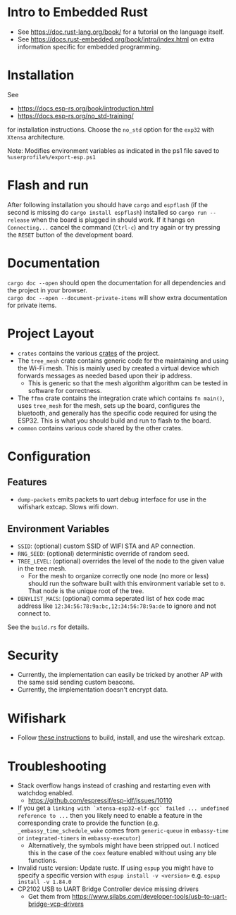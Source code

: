 # Intro to Embedded Rust
- See <https://doc.rust-lang.org/book/> for a tutorial on the language itself.
- See <https://docs.rust-embedded.org/book/intro/index.html> on extra information specific for embedded programming.

# Installation
See
- <https://docs.esp-rs.org/book/introduction.html>
- <https://docs.esp-rs.org/no_std-training/>

for installation instructions.
Choose the `no_std` option for the `exp32` with `Xtensa` architecture.

Note: Modifies environment variables as indicated in the ps1 file saved to `%userprofile%/export-esp.ps1`

# Flash and run
After following installation you should have `cargo` and `espflash` (if the second is missing do `cargo install espflash`) installed so `cargo run --release` when the board is plugged in should work. If it hangs on `Connecting...` cancel the command (`Ctrl-c`) and try again or try pressing the `RESET` button of the development board.

# Documentation
`cargo doc --open` should open the documentation for all dependencies and the project in your browser.\
`cargo doc --open --document-private-items` will show extra documentation for private items.

# Project Layout
- `crates` contains the various [crates](https://doc.rust-lang.org/book/ch07-01-packages-and-crates.html) of the project.
- The `tree_mesh` crate contains generic code for the maintaining and using the Wi-Fi mesh. This is mainly used by created a virtual device which forwards messages as needed based upon their ip address.
    - This is generic so that the mesh algorithm algorithm can be tested in software for correctness.
- The `ffmn` crate contains the integration crate which contains `fn main()`, uses `tree_mesh` for the mesh, sets up the board, configures the bluetooth, and generally has the specific code required for using the ESP32. This is what you should build and run to flash to the board.
- `common` contains various code shared by the other crates.

# Configuration

## Features
- `dump-packets` emits packets to uart debug interface for use in the wifishark extcap. Slows wifi down.

## Environment Variables
- `SSID`: (optional) custom SSID of WIFI STA and AP connection.
- `RNG_SEED`:  (optional) deterministic override of random seed.
- `TREE_LEVEL`: (optional) overrides the level of the node to the given value in the tree mesh.
    - For the mesh to organize correctly one node (no more or less) should run the software built with this environment variable set to `0`. That node is the unique root of the tree.
- `DENYLIST_MACS`: (optional) comma seperated list of hex code mac address like `12:34:56:78:9a:bc,12:34:56:78:9a:de` to ignore and not connect to.

See the `build.rs` for details.

# Security
- Currently, the implementation can easily be tricked by another AP with the same ssid sending custom beacons.
- Currently, the implementation doesn't encrypt data.

# Wifishark
- Follow [these instructions](https://github.com/Easyoakland/esp-hal/blob/raw-ieee/extras/esp-wifishark/README.md) to build, install, and use the wireshark extcap.

# Troubleshooting
- Stack overflow hangs instead of crashing and restarting even with watchdog enabled.
    - <https://github.com/espressif/esp-idf/issues/10110>
- If you get a ``linking with `xtensa-esp32-elf-gcc` failed ... undefined reference to ...`` then you likely need to enable a feature in the corresponding crate to provide the function (e.g. `_embassy_time_schedule_wake` comes from `generic-queue` in `embassy-time` or `integrated-timers` in `embassy-executor`)
    - Alternatively, the symbols might have been stripped out. I noticed this in the case of the `coex` feature enabled without using any ble functions.
- Invalid rustc version: Update rustc. If using `espup` you might have to specify a specific version with `espup install -v <version>` e.g. `espup install -v 1.84.0`
- CP2102 USB to UART Bridge Controller device missing drivers
    - Get them from <https://www.silabs.com/developer-tools/usb-to-uart-bridge-vcp-drivers>
